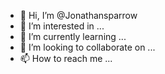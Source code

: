 - 👋 Hi, I’m @Jonathansparrow
- 👀 I’m interested in ...
- 🌱 I’m currently learning ...
- 💞️ I’m looking to collaborate on ...
- 📫 How to reach me ...

<!---
Jonathansparrow/Jonathansparrow is a ✨ special ✨ repository because its `README.md` (this file) appears on your GitHub profile.
You can click the Preview link to take a look at your changes.
--->
